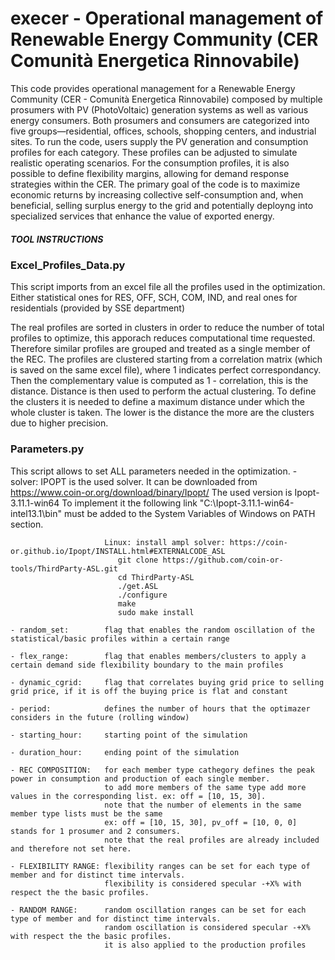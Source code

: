 

# execer - Operational management of Renewable Energy Community (CER Comunità Energetica Rinnovabile)
This code provides operational management for a Renewable Energy Community (CER - Comunità Energetica Rinnovabile) composed by multiple prosumers with PV (PhotoVoltaic) generation systems as well as various energy consumers. Both prosumers and consumers are categorized into five groups—residential, offices, schools, shopping centers, and industrial sites.
To run the code, users supply the PV generation and consumption profiles for each category. These profiles can be adjusted to simulate realistic operating scenarios. For the consumption profiles, it is also possible to define flexibility margins, allowing for demand response strategies within the CER.
The primary goal of the code is to maximize economic returns by increasing collective self-consumption and, when beneficial, selling surplus energy to the grid and potentially deployng into specialized services that enhance the value of exported energy.


##### TOOL INSTRUCTIONS ######



### Excel_Profiles_Data.py
This script imports from an excel file all the profiles used in the optimization.
Either statistical ones for RES, OFF, SCH, COM, IND, and real ones for residentials (provided by SSE department)

The real profiles are sorted in clusters in order to reduce the number of total profiles to optimize, this apporach
reduces computational time requested.
Therefore similar profiles are grouped and treated as a single member of the REC.
The profiles are clustered starting from a correlation matrix (which is saved on the same excel file), where 1 indicates
perfect correspondancy. Then the complementary value is computed as 1 - correlation, this is the distance.
Distance is then used to perform the actual clustering. To define the clusters it is needed to define a maximum distance
under which the whole cluster is taken. The lower is the distance the more are the clusters due to higher precision.



### Parameters.py
This script allows to set ALL parameters needed in the optimization.
    - solver:            IPOPT is the used solver.
                         It can be downloaded from https://www.coin-or.org/download/binary/Ipopt/
                         The used version is Ipopt-3.11.1-win64
                         To implement it the following link "C:\Ipopt-3.11.1-win64-intel13.1\bin" must be added to the
                         System Variables of Windows on PATH section.
                         
                         Linux: install ampl solver: https://coin-or.github.io/Ipopt/INSTALL.html#EXTERNALCODE_ASL
                            git clone https://github.com/coin-or-tools/ThirdParty-ASL.git
                            cd ThirdParty-ASL
                            ./get.ASL
                            ./configure
                            make
                            sudo make install

    - random_set:        flag that enables the random oscillation of the statistical/basic profiles within a certain range

    - flex_range:        flag that enables members/clusters to apply a certain demand side flexibility boundary to the main profiles

    - dynamic_cgrid:     flag that correlates buying grid price to selling grid price, if it is off the buying price is flat and constant

    - period:            defines the number of hours that the optimazer considers in the future (rolling window)

    - starting_hour:     starting point of the simulation

    - duration_hour:     ending point of the simulation

    - REC COMPOSITION:   for each member type cathegory defines the peak power in consumption and production of each single member.
                         to add more members of the same type add more values in the corresponding list. ex: off = [10, 15, 30].
                         note that the number of elements in the same member type lists must be the same
                         ex: off = [10, 15, 30], pv_off = [10, 0, 0] stands for 1 prosumer and 2 consumers.
                         note that the real profiles are already included and therefore not set here.

    - FLEXIBILITY RANGE: flexibility ranges can be set for each type of member and for distinct time intervals.
                         flexibility is considered specular -+X% with respect the the basic profiles.

    - RANDOM RANGE:      random oscillation ranges can be set for each type of member and for distinct time intervals.
                         random oscillation is considered specular -+X% with respect the the basic profiles.
                         it is also applied to the production profiles






